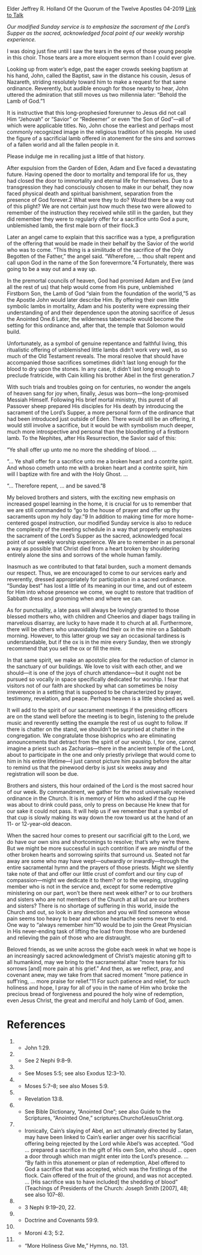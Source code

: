 Elder Jeffrey R. Holland
Of the Quorum of the Twelve Apostles
04-2019
[Link to Talk](https://www.churchofjesuschrist.org/study/general-conference/2019/04/28holland?lang=eng)

_Our modified Sunday service is to emphasize the sacrament of the Lord’s Supper as the sacred, acknowledged focal point of our weekly worship experience._

I was doing just fine until I saw the tears in the eyes of those young people in this choir. Those tears are a more eloquent sermon than I could ever give.

Looking up from water’s edge, past the eager crowds seeking baptism at his hand, John, called the Baptist, saw in the distance his cousin, Jesus of Nazareth, striding resolutely toward him to make a request for that same ordinance. Reverently, but audible enough for those nearby to hear, John uttered the admiration that still moves us two millennia later: “Behold the Lamb of God.”1

It is instructive that this long-prophesied forerunner to Jesus did not call Him “Jehovah” or “Savior” or “Redeemer” or even “the Son of God”—all of which were applicable titles. No, John chose the earliest and perhaps most commonly recognized image in the religious tradition of his people. He used the figure of a sacrificial lamb offered in atonement for the sins and sorrows of a fallen world and all the fallen people in it.

Please indulge me in recalling just a little of that history.

After expulsion from the Garden of Eden, Adam and Eve faced a devastating future. Having opened the door to mortality and temporal life for us, they had closed the door to immortality and eternal life for themselves. Due to a transgression they had consciously chosen to make in our behalf, they now faced physical death and spiritual banishment, separation from the presence of God forever.2 What were they to do? Would there be a way out of this plight? We are not certain just how much these two were allowed to remember of the instruction they received while still in the garden, but they did remember they were to regularly offer for a sacrifice unto God a pure, unblemished lamb, the first male born of their flock.3

Later an angel came to explain that this sacrifice was a type, a prefiguration of the offering that would be made in their behalf by the Savior of the world who was to come. “This thing is a similitude of the sacrifice of the Only Begotten of the Father,” the angel said. “Wherefore, … thou shalt repent and call upon God in the name of the Son forevermore.”4 Fortunately, there was going to be a way out and a way up.

In the premortal councils of heaven, God had promised Adam and Eve (and all the rest of us) that help would come from His pure, unblemished Firstborn Son, the Lamb of God “slain from the foundation of the world,”5 as the Apostle John would later describe Him. By offering their own little symbolic lambs in mortality, Adam and his posterity were expressing their understanding of and their dependence upon the atoning sacrifice of Jesus the Anointed One.6 Later, the wilderness tabernacle would become the setting for this ordinance and, after that, the temple that Solomon would build.

Unfortunately, as a symbol of genuine repentance and faithful living, this ritualistic offering of unblemished little lambs didn’t work very well, as so much of the Old Testament reveals. The moral resolve that should have accompanied those sacrifices sometimes didn’t last long enough for the blood to dry upon the stones. In any case, it didn’t last long enough to preclude fratricide, with Cain killing his brother Abel in the first generation.7

With such trials and troubles going on for centuries, no wonder the angels of heaven sang for joy when, finally, Jesus was born—the long-promised Messiah Himself. Following His brief mortal ministry, this purest of all Passover sheep prepared His disciples for His death by introducing the sacrament of the Lord’s Supper, a more personal form of the ordinance that had been introduced just outside of Eden. There would still be an offering, it would still involve a sacrifice, but it would be with symbolism much deeper, much more introspective and personal than the bloodletting of a firstborn lamb. To the Nephites, after His Resurrection, the Savior said of this:

“Ye shall offer up unto me no more the shedding of blood. …

“… Ye shall offer for a sacrifice unto me a broken heart and a contrite spirit. And whoso cometh unto me with a broken heart and a contrite spirit, him will I baptize with fire and with the Holy Ghost. …

“… Therefore repent, … and be saved.”8

My beloved brothers and sisters, with the exciting new emphasis on increased gospel learning in the home, it is crucial for us to remember that we are still commanded to “go to the house of prayer and offer up thy sacraments upon my holy day.”9 In addition to making time for more home-centered gospel instruction, our modified Sunday service is also to reduce the complexity of the meeting schedule in a way that properly emphasizes the sacrament of the Lord’s Supper as the sacred, acknowledged focal point of our weekly worship experience. We are to remember in as personal a way as possible that Christ died from a heart broken by shouldering entirely alone the sins and sorrows of the whole human family.

Inasmuch as we contributed to that fatal burden, such a moment demands our respect. Thus, we are encouraged to come to our services early and reverently, dressed appropriately for participation in a sacred ordinance. “Sunday best” has lost a little of its meaning in our time, and out of esteem for Him into whose presence we come, we ought to restore that tradition of Sabbath dress and grooming when and where we can.

As for punctuality, a late pass will always be lovingly granted to those blessed mothers who, with children and Cheerios and diaper bags trailing in marvelous disarray, are lucky to have made it to church at all. Furthermore, there will be others who unavoidably find their ox in the mire on a Sabbath morning. However, to this latter group we say an occasional tardiness is understandable, but if the ox is in the mire every Sunday, then we strongly recommend that you sell the ox or fill the mire.

In that same spirit, we make an apostolic plea for the reduction of clamor in the sanctuary of our buildings. We love to visit with each other, and we should—it is one of the joys of church attendance—but it ought not be pursued so vocally in space specifically dedicated for worship. I fear that visitors not of our faith are shocked by what can sometimes be noisy irreverence in a setting that is supposed to be characterized by prayer, testimony, revelation, and peace. Perhaps heaven is a little shocked as well.

It will add to the spirit of our sacrament meetings if the presiding officers are on the stand well before the meeting is to begin, listening to the prelude music and reverently setting the example the rest of us ought to follow. If there is chatter on the stand, we shouldn’t be surprised at chatter in the congregation. We congratulate those bishoprics who are eliminating announcements that detract from the spirit of our worship. I, for one, cannot imagine a priest such as Zacharias—there in the ancient temple of the Lord, about to participate in the one and only priestly privilege that would come to him in his entire lifetime—I just cannot picture him pausing before the altar to remind us that the pinewood derby is just six weeks away and registration will soon be due.

Brothers and sisters, this hour ordained of the Lord is the most sacred hour of our week. By commandment, we gather for the most universally received ordinance in the Church. It is in memory of Him who asked if the cup He was about to drink could pass, only to press on because He knew that for our sake it could not pass. It will help us if we remember that a symbol of that cup is slowly making its way down the row toward us at the hand of an 11- or 12-year-old deacon.

When the sacred hour comes to present our sacrificial gift to the Lord, we do have our own sins and shortcomings to resolve; that’s why we’re there. But we might be more successful in such contrition if we are mindful of the other broken hearts and sorrowing spirits that surround us. Seated not far away are some who may have wept—outwardly or inwardly—through the entire sacramental hymn and the prayers of those priests. Might we silently take note of that and offer our little crust of comfort and our tiny cup of compassion—might we dedicate it to them? or to the weeping, struggling member who is not in the service and, except for some redemptive ministering on our part, won’t be there next week either? or to our brothers and sisters who are not members of the Church at all but are our brothers and sisters? There is no shortage of suffering in this world, inside the Church and out, so look in any direction and you will find someone whose pain seems too heavy to bear and whose heartache seems never to end. One way to “always remember him”10 would be to join the Great Physician in His never-ending task of lifting the load from those who are burdened and relieving the pain of those who are distraught.

Beloved friends, as we unite across the globe each week in what we hope is an increasingly sacred acknowledgment of Christ’s majestic atoning gift to all humankind, may we bring to the sacramental altar “more tears for his sorrows [and] more pain at his grief.” And then, as we reflect, pray, and covenant anew, may we take from that sacred moment “more patience in suff’ring, … more praise for relief.”11 For such patience and relief, for such holiness and hope, I pray for all of you in the name of Him who broke the precious bread of forgiveness and poured the holy wine of redemption, even Jesus Christ, the great and merciful and holy Lamb of God, amen.

# References
1. - John 1:29.
2. - See 2 Nephi 9:8–9.
3. - See Moses 5:5; see also Exodus 12:3–10.
4. - Moses 5:7–8; see also Moses 5:9.
5. - Revelation 13:8.
6. - See Bible Dictionary, “Anointed One”; see also Guide to the Scriptures, “Anointed One,” scriptures.ChurchofJesusChrist.org.
7. - Ironically, Cain’s slaying of Abel, an act ultimately directed by Satan, may have been linked to Cain’s earlier anger over his sacrificial offering being rejected by the Lord while Abel’s was accepted.
“God … prepared a sacrifice in the gift of His own Son, who should … open a door through which man might enter into the Lord’s presence. …
“By faith in this atonement or plan of redemption, Abel offered to God a sacrifice that was accepted, which was the firstlings of the flock. Cain offered of the fruit of the ground, and was not accepted. … [His sacrifice was to have included] the shedding of blood” (Teachings of Presidents of the Church: Joseph Smith [2007], 48; see also 107–8).
8. - 3 Nephi 9:19–20, 22.
9. - Doctrine and Covenants 59:9.
10. - Moroni 4:3; 5:2.
11. - “More Holiness Give Me,” Hymns, no. 131.